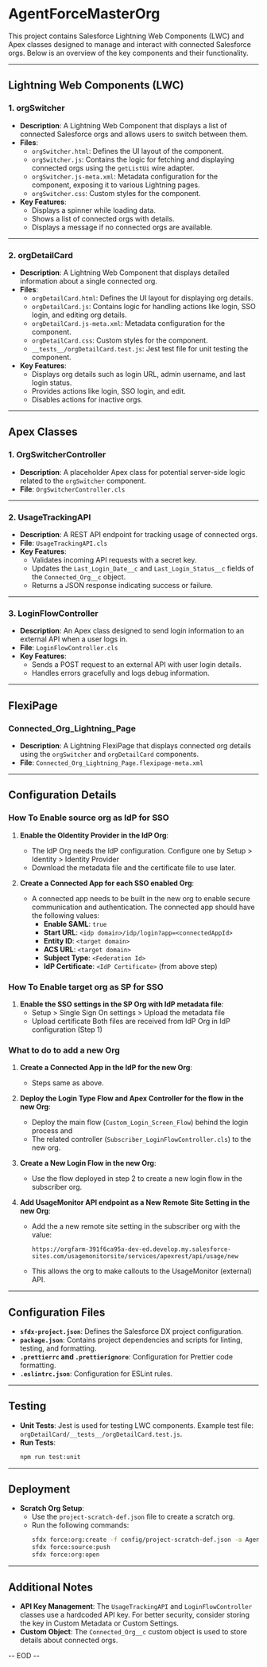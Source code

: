 # AgentForceMasterOrg

This project contains Salesforce Lightning Web Components (LWC) and Apex classes designed to manage and interact with connected Salesforce orgs. Below is an overview of the key components and their functionality.

---

## Lightning Web Components (LWC)

### 1. **orgSwitcher**
- **Description**: A Lightning Web Component that displays a list of connected Salesforce orgs and allows users to switch between them.
- **Files**:
  - `orgSwitcher.html`: Defines the UI layout of the component.
  - `orgSwitcher.js`: Contains the logic for fetching and displaying connected orgs using the `getListUi` wire adapter.
  - `orgSwitcher.js-meta.xml`: Metadata configuration for the component, exposing it to various Lightning pages.
  - `orgSwitcher.css`: Custom styles for the component.
- **Key Features**:
  - Displays a spinner while loading data.
  - Shows a list of connected orgs with details.
  - Displays a message if no connected orgs are available.

---

### 2. **orgDetailCard**
- **Description**: A Lightning Web Component that displays detailed information about a single connected org.
- **Files**:
  - `orgDetailCard.html`: Defines the UI layout for displaying org details.
  - `orgDetailCard.js`: Contains logic for handling actions like login, SSO login, and editing org details.
  - `orgDetailCard.js-meta.xml`: Metadata configuration for the component.
  - `orgDetailCard.css`: Custom styles for the component.
  - `__tests__/orgDetailCard.test.js`: Jest test file for unit testing the component.
- **Key Features**:
  - Displays org details such as login URL, admin username, and last login status.
  - Provides actions like login, SSO login, and edit.
  - Disables actions for inactive orgs.

---

## Apex Classes

### 1. **OrgSwitcherController**
- **Description**: A placeholder Apex class for potential server-side logic related to the `orgSwitcher` component.
- **File**: `OrgSwitcherController.cls`

---

### 2. **UsageTrackingAPI**
- **Description**: A REST API endpoint for tracking usage of connected orgs.
- **File**: `UsageTrackingAPI.cls`
- **Key Features**:
  - Validates incoming API requests with a secret key.
  - Updates the `Last_Login_Date__c` and `Last_Login_Status__c` fields of the `Connected_Org__c` object.
  - Returns a JSON response indicating success or failure.

---

### 3. **LoginFlowController**
- **Description**: An Apex class designed to send login information to an external API when a user logs in.
- **File**: `LoginFlowController.cls`
- **Key Features**:
  - Sends a POST request to an external API with user login details.
  - Handles errors gracefully and logs debug information.

---

## FlexiPage

### **Connected_Org_Lightning_Page**
- **Description**: A Lightning FlexiPage that displays connected org details using the `orgSwitcher` and `orgDetailCard` components.
- **File**: `Connected_Org_Lightning_Page.flexipage-meta.xml`

---

## Configuration Details

### How To Enable source org as IdP for SSO

1. **Enable the OIdentity Provider in the IdP Org**:
   - The IdP Org needs the IdP configuration. Configure one by Setup > Identity > Identity Provider
   - Download the metadata file and the certificate file to use later.

2. **Create a Connected App for each SSO enabled Org**:
   - A connected app needs to be built in the new org to enable secure communication and authentication. The connected app should have the following values:
     - **Enable SAML**: `true`
     - **Start URL**: `<idp domain>/idp/login?app=<connectedAppId>`
     - **Entity ID**: `<target domain>`
     - **ACS URL**: `<target domain>`
     - **Subject Type**: `<Federation Id>`
     - **IdP Certificate**: `<IdP Certificate>` (from above step)
     
### How To Enable target org as SP for SSO

1. **Enable the SSO settings in the SP Org with IdP metadata file**:
   - Setup > Single Sign On settings > Upload the metadata file 
   - Upload certificate 
   Both files are received from IdP Org in IdP configuration (Step 1)

### What to do to add a new Org

1. **Create a Connected App in the IdP for the new Org**:
   - Steps same as above.

2. **Deploy the Login Type Flow and Apex Controller for the flow in the new Org**:
   - Deploy the main flow (`Custom_Login_Screen_Flow`) behind the login process and 
   - The related controller (`Subscriber_LoginFlowController.cls`) to the new org.

3. **Create a New Login Flow in the new Org**:
   - Use the flow deployed in step 2 to create a new login flow in the subscriber org.

4. **Add UsageMonitor API endpoint as a New Remote Site Setting in the new Org**:
   - Add the a new remote site setting in the subscriber org with the value:
     ```
     https://orgfarm-391f6ca95a-dev-ed.develop.my.salesforce-sites.com/usagemonitorsite/services/apexrest/api/usage/new
     ```
   - This allows the org to make callouts to the UsageMonitor (external) API.

---

## Configuration Files

- **`sfdx-project.json`**: Defines the Salesforce DX project configuration.
- **`package.json`**: Contains project dependencies and scripts for linting, testing, and formatting.
- **`.prettierrc` and `.prettierignore`**: Configuration for Prettier code formatting.
- **`.eslintrc.json`**: Configuration for ESLint rules.

---

## Testing

- **Unit Tests**: Jest is used for testing LWC components. Example test file: `orgDetailCard/__tests__/orgDetailCard.test.js`.
- **Run Tests**:
  ```bash
  npm run test:unit
  ```

---

## Deployment

- **Scratch Org Setup**:
  - Use the `project-scratch-def.json` file to create a scratch org.
  - Run the following commands:
    ```bash
    sfdx force:org:create -f config/project-scratch-def.json -a AgentForceScratch
    sfdx force:source:push
    sfdx force:org:open
    ```

---

## Additional Notes

- **API Key Management**: The `UsageTrackingAPI` and `LoginFlowController` classes use a hardcoded API key. For better security, consider storing the key in Custom Metadata or Custom Settings.
- **Custom Object**: The `Connected_Org__c` custom object is used to store details about connected orgs.

-- EOD --